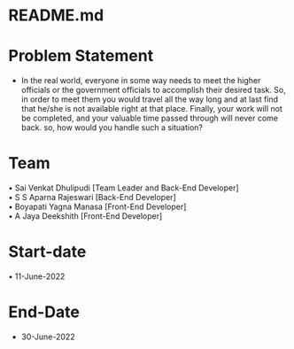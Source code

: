 # README.md
# Problem Statement 
- In the real world, everyone in some way needs to meet the higher officials or the government officials to accomplish their desired task. So, in order to meet them you would travel all the way long and at last find that he/she is not available right at that place. Finally, your work will not be completed, and your valuable time passed through will never come back. so, how would you handle such a situation?
# Team 
• Sai Venkat Dhulipudi  [Team Leader and Back-End Developer]</br>
• S S Aparna Rajeswari  [Back-End Developer]</br>
• Boyapati Yagna Manasa [Front-End Developer]</br>
• A Jaya Deekshith      [Front-End Developer]</br>
# Start-date
• 11-June-2022
# End-Date
- 30-June-2022
